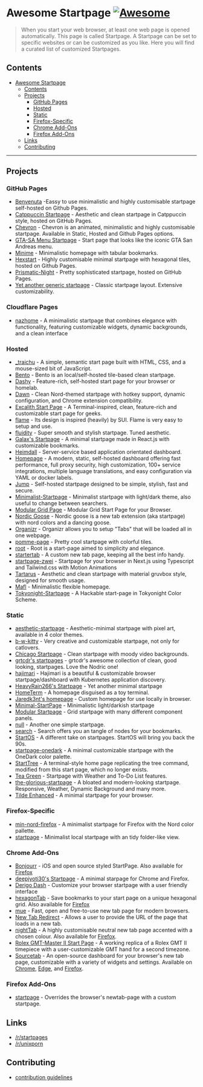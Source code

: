# Awesome Startpage [![Awesome](https://awesome.re/badge-flat2.svg)](https://awesome.re)

> When you start your web browser, at least one web page is opened automatically. This page is called Startpage. A Startpage can be set to specific websites or can be customized as you like. Here you will find a curated list of customized Startpages.

## Contents

- [Awesome Startpage ](#awesome-startpage-)
  - [Contents](#contents)
  - [Projects](#projects)
    - [GitHub Pages](#github-pages)
    - [Hosted](#hosted)
    - [Static](#static)
    - [Firefox-Specific](#firefox-specific)
    - [Chrome Add-Ons](#chrome-add-ons)
    - [Firefox Add-Ons](#firefox-add-ons)
  - [Links](#links)
  - [Contributing](#contributing)

---

## Projects

### GitHub Pages

- [Benvenuta](https://github.com/h1tarxeth/Benvenuta-minimal_startpage) -Eassy to use minimalistic and highly customisable startpage self-hosted on Github Pages.
- [Catppuccin Startpage](https://github.com/pivoshenko/catppuccin-startpage) - Aesthetic and clean startpage in Catppuccin style, hosted on GitHub Pages.
- [Chevron](https://github.com/kholmogorov27/chevron) - Chevron is an animated, minimalistic and highly customisable startpage. Available in Static, Hosted and Github Pages options.
- [GTA-SA Menu Startpage](https://github.com/wjkba/gta-sa-menu-startpage) - Start page that looks like the iconic GTA San Andreas menu.
- [Minime](https://github.com/yashchaudhari008/minime) - Minimalistic homepage with tabular bookmarks.
- [Hexstart](https://github.com/ArmoredVortex/Hexstart) - Highly customisable minimal startpage with hexagonal tiles, hosted on Github Pages.
- [Prismatic-Night](https://github.com/dbuxy218/Prismatic-Night) - Pretty sophisticated startpage, hosted on GitHub Pages.
- [Yet another generic startpage](https://github.com/PrettyCoffee/yet-another-generic-startpage) - Classic startpage layout. Extensive customizability.

### Cloudflare Pages
- [nazhome](https://github.com/nazdridoy/nazhome) - A minimalistic startpage that combines elegance with functionality, featuring customizable widgets, dynamic backgrounds, and a clean interface 

### Hosted

- [\_traichu](https://github.com/Tressley/_traichu) - A simple, semantic start page built with HTML, CSS, and a mouse-sized bit of JavaScript.
- [Bento](https://github.com/MiguelRAvila/Bento) - Bento is an local/self-hosted tile-based clean startpage.
- [Dashy](https://github.com/Lissy93/dashy) - Feature-rich, self-hosted start page for your browser or homelab.
- [Dawn](https://github.com/TheMY3/dawn-startpage) - Clean Nord-themed startpage with hotkey support, dynamic configuration, and Chrome extension compatibility.
- [Excalith Start Page](https://github.com/excalith/excalith-start-page) - A Terminal-inspired, clean, feature-rich and customizable start page for geeks.
- [flame](https://github.com/pawelmalak/flame) - Its design is inspired (heavily) by SUI. Flame is very easy to setup and use.
- [fluidity](https://github.com/PrettyCoffee/fluidity) - Super smooth and stylish startpage. Tuned aesthetic.
- [Galax's Startpage](https://github.com/Galax028/startpage) - A minimal startpage made in React.js with customizable bookmarks.
- [Heimdall](https://github.com/linuxserver/Heimdall) - Server-service based application orientated dashboard.
- [Homepage](https://github.com/gethomepage/homepage) - A modern, static, self-hosted dashboard offering fast performance, full proxy security, high customization, 100+ service integrations, multiple language translations, and easy configuration via YAML or docker labels.
- [Jump](https://github.com/daledavies/jump) - Self-hosted startpage designed to be simple, stylish, fast and secure.
- [Minimalist-Startpage](https://github.com/ropoko/Startpage) - Minimalist startpage with light/dark theme, also useful to change between searchers.
- [Modular Grid Page](https://github.com/timothypholmes/startup-page) - Modular Grid Start Page for your Browser.
- [Nordic Goose](https://github.com/PrettyCoffee/nordic-goose) - Nordic goose is a new tab extension (aka startpage) with nord colors and a dancing goose.
- [Organizr](https://github.com/causefx/Organizr) - Organizr allows you to setup "Tabs" that will be loaded all in one webpage.
- [pomme-page](https://github.com/kikiklang/pomme-page) - Pretty cool startpage with colorful tiles.
- [root](https://github.com/imreyesjorge/root-startpage) - Root is a start-page aimed to simplicity and elegance.
- [startertab](https://github.com/allister-grange/startertab) - A custom new tab page, keeping all the best info handy.
- [startpage-zwei](https://github.com/Thomashighbaugh/startpage-zwei) - Startpage for your browser in Next.js using Typescript and Tailwind.css with Motion Animations
- [Tartarus](https://github.com/AllJavi/tartarus-startpage) - Aesthetic and clean startpage with material gruvbox style, designed for smooth usage.
- [Mafl](https://github.com/hywax/mafl) - Minimalistic flexible homepage.
- [Tokyonight-Startpage](https://github.com/Terminal127/tokyonight-startpage) - A Hackable start-page in Tokyonight Color Scheme.

### Static

- [aesthetic-startpage](https://github.com/Nainish-Rai/Aesthetic-Startpage) - Aesthetic-minimal startpage with pixel art, available in 4 color themes.
- [b-w-kitty](https://github.com/PrettyCoffee/b-w-kitty) - Very creative and customizable startpage, not only for catlovers.
- [Chicago Startpage](https://github.com/timothypholmes/start-page-chicago) - Clean startpage with moody video backgrounds.
- [grtcdr's startpages](https://github.com/grtcdr/startpages) - grtcdr's awesome collection of clean, good looking, startpages. Love the Nodric one!
- [hajimari](https://github.com/toboshii/hajimari) - Hajimari is a beautiful & customizable browser startpage/dashboard with Kubernetes application discovery.
- [HeavyRain266's Startpage](https://github.com/HeavyRain266/startpage) - Yet another minimal startpage
- [HomeTerm](https://github.com/Jaredk3nt/HomeTerm) - A homepage disguised as a toy terminal.
- [Jaredk3nt's homepage](https://github.com/Jaredk3nt/homepage) - Custom homepage for use locally in browser.
- [Minimal-StartPage](https://github.com/Nimplex/Minimal-StartPage) - Minimalistic light/darkish startpage
- [Modular Startpage](https://github.com/timothypholmes/startup-page) - Grid startpage with many different component panels.
- [null](https://github.com/sadparadiseinhell/null) - Another one simple startpage.
- [search](https://github.com/l0bsters/search) - Search offers you an tangle of nodes for your bookmarks.
- [StartOS](https://github.com/Jaredk3nt/startos) - A different take on startpages. StartOS will bring you back the 90s.
- [startpage-onedark](https://github.com/AbdelrhmanNile/startpage-onedark) - A minimal customizable startpage with the OneDark color palette.
- [StartTree](https://github.com/Paul-Houser/StartTree) - A terminal-style home page replicating the tree command, modified from this start page, which no longer exists.
- [Tea Green](https://github.com/sadparadiseinhell/tea-green) - Startpage with Weather and To-Do List features.
- [the-glorious-startpage](https://github.com/manilarome/the-glorious-startpage/) - A bloated and modern-looking startpage. Responsive, Weather, Dynamic Background and many more.
- [Tilde Enhanced](https://github.com/Ozencb/tilde-enhanced) - A minimal startpage for your browser.

### Firefox-Specific

- [min-nord-firefox](https://github.com/not-a-dev-stein/min-nord-firefox) - A minimalist startpage for Firefox with the Nord color pallette.
- [startpage](https://github.com/rajshekhar26/startpage) - Minimalist local startpage with an tidy folder-like view.

### Chrome Add-Ons

- [Bonjourr](https://chrome.google.com/webstore/detail/bonjourr/dlnejlppicbjfcfcedcflplfjajinajd) - iOS and open source styled StartPage. Also available for [Firefox](https://addons.mozilla.org/en-US/firefox/addon/bonjourr-startpage/)
- [deepjyoti30's Startpage](https://github.com/deepjyoti30/startpage) - A minimal starpage for Chrome and Firefox.
- [Derigo Dash](https://chrome.google.com/webstore/detail/derigo-dash/aiadgflpmkcihappkfkbgehghkiadnip) - Customize your browser startpage with a user friendly interface
- [hexagonTab](https://chrome.google.com/webstore/detail/hexagontab/hjapnkiokjkamfjenbdagacmpkobjlgi) - Save bookmarks to your start page on a unique hexagonal grid. Also available for [Firefox](https://addons.mozilla.org/en-US/firefox/addon/hexagontab/)
- [mue](https://github.com/mue/mue) - Fast, open and free-to-use new tab page for modern browsers.
- [New Tab Redirect](https://chrome.google.com/webstore/detail/new-tab-redirect/icpgjfneehieebagbmdbhnlpiopdcmna) - Allows a user to provide the URL of the page that loads in a new tab.
- [nightTab](https://chrome.google.com/webstore/detail/nighttab/hdpcadigjkbcpnlcpbcohpafiaefanki) - A highly customisable neutral new tab page accented with a chosen colour. Also available for [Firefox](https://addons.mozilla.org/en-US/firefox/addon/nighttab/).
- [Rolex GMT-Master II Start Page](https://chrome.google.com/webstore/detail/rolex-gmt-master-ii-start/hchnfnfjjknanhhconaappneoejmgngi?hl=en&authuser=0) - A working replica of a Rolex GMT II timepiece with a user-customizable GMT hand for a second timezone.
- [Sourcetab](https://github.com/sourcetab/sourcetab) - An open-source dashboard for your browser's new tab page, customizable with a variety of widgets and settings. Available on [Chrome](https://chrome.google.com/webstore/detail/sourcetab/akomlegpokabommpdjfmhnbdcnaefmdo), [Edge](https://microsoftedge.microsoft.com/addons/detail/sourcetab/fpknfiaimmgbbpplehjclidiphmhljeh), and [Firefox](https://addons.mozilla.org/en-US/firefox/addon/sourcetab/).

### Firefox Add-Ons

- [startpage](https://addons.mozilla.org/en-US/firefox/addon/square-startpage/) - Overrides the browser's newtab-page with a custom startpage.

## Links

- [/r/startpages](https://www.reddit.com/r/startpages/)
- [/r/unixporn](https://www.reddit.com/r/unixporn/)

## Contributing

- [contribution guidelines](https://github.com/jnmcfly/awsome-startpage/blob/master/CONTRIBUTING.md)
